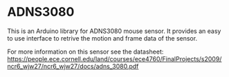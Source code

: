 # ADNS3080
This is an Arduino library for ADNS3080 mouse sensor. It provides an easy to use interface to retrive the motion and frame data of the sensor. 

For more information on this sensor see the datasheet: 
https://people.ece.cornell.edu/land/courses/ece4760/FinalProjects/s2009/ncr6_wjw27/ncr6_wjw27/docs/adns_3080.pdf
